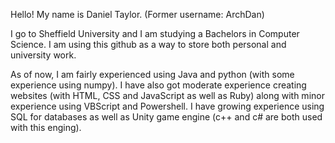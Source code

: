Hello! My name is Daniel Taylor.
(Former username: ArchDan)

I go to Sheffield University and I am studying a Bachelors in Computer Science.
I am using this github as a way to store both personal and university work.

As of now, I am fairly experienced using Java and python (with some experience using numpy).
I have also got moderate experience creating websites (with HTML, CSS and JavaScript as well as Ruby) along with minor experience using VBScript and Powershell.
I have growing experience using SQL for databases as well as Unity game engine (c++ and c# are both used with this enging).
